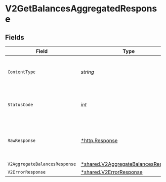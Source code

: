 # V2GetBalancesAggregatedResponse


## Fields

| Field                                                                                     | Type                                                                                      | Required                                                                                  | Description                                                                               |
| ----------------------------------------------------------------------------------------- | ----------------------------------------------------------------------------------------- | ----------------------------------------------------------------------------------------- | ----------------------------------------------------------------------------------------- |
| `ContentType`                                                                             | *string*                                                                                  | :heavy_check_mark:                                                                        | HTTP response content type for this operation                                             |
| `StatusCode`                                                                              | *int*                                                                                     | :heavy_check_mark:                                                                        | HTTP response status code for this operation                                              |
| `RawResponse`                                                                             | [*http.Response](https://pkg.go.dev/net/http#Response)                                    | :heavy_minus_sign:                                                                        | Raw HTTP response; suitable for custom response parsing                                   |
| `V2AggregateBalancesResponse`                                                             | [*shared.V2AggregateBalancesResponse](../../models/shared/v2aggregatebalancesresponse.md) | :heavy_minus_sign:                                                                        | OK                                                                                        |
| `V2ErrorResponse`                                                                         | [*shared.V2ErrorResponse](../../models/shared/v2errorresponse.md)                         | :heavy_minus_sign:                                                                        | Error                                                                                     |